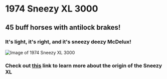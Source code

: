 # 1974 Sneezy XL 3000
## 45 buff horses with antilock brakes!
### It's light, it's right, and it's sneezy deezy McDelux!
![Image of 1974 Sneezy XL 3000](https://images.freeimages.com/images/large-previews/e07/car-1568850.jpg)
### Check out [this](https://rickandmorty.fandom.com/wiki/Sneezy_XL) link to learn more about the origin of the Sneezy XL
